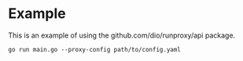 # Example

This is an example of using the github.com/dio/runproxy/api package.

```console
go run main.go --proxy-config path/to/config.yaml
```
